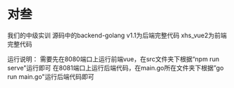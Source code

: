 # 对叁
我们的中级实训
源码中的backend-golang v1.1为后端完整代码
xhs_vue2为前端完整代码

运行说明：
需要先在8080端口上运行前端vue，在src文件夹下根据“npm run serve"运行即可
在8081端口上运行后端代码，在main.go所在文件夹下根据”go run main.go"运行后端代码即可
